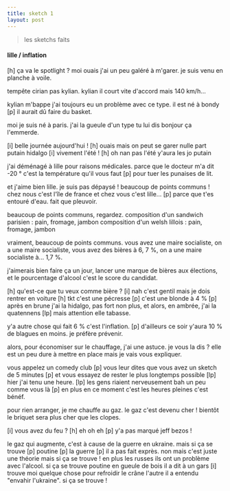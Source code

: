 ```yaml
---
title: sketch 1
layout: post
---
```


> les sketchs faits

#### lille / inflation

[h] ça va le spotlight ?
moi ouais j'ai un peu galéré à m'garer.
je suis venu en planche à voile.

tempête cirian pas kylian.
kylian il court vite d'accord
mais 140 km/h...

kylian m'bappe j'ai toujours eu un problème avec ce type.
il est né à bondy [p]
il aurait dû faire du basket.

moi je suis né à paris.
j'ai la gueule d'un type 
tu lui dis bonjour ça l'emmerde.

[i] belle journée aujourd'hui !
[h] ouais mais on peut se garer nulle part putain hidalgo
[i] vivement l'été !
[h] oh nan pas l'été y'aura les jo putain

j'ai déménagé à lille pour raisons médicales.
parce que le docteur m'a dit
-20 ° c'est la température qu'il vous faut [p]
pour tuer les punaises de lit.

et j'aime bien lille. je suis pas dépaysé !
beaucoup de points communs !
chez nous c'est l'île de france et chez vous c'est lille...
[p]
parce que t'es entouré d'eau.
fait que pleuvoir.

beaucoup de points communs, regardez.
composition d'un sandwich parisien :
pain, fromage, jambon
composition d'un welsh lillois :
pain, fromage, jambon

vraiment, beaucoup de points communs.
vous avez une maire socialiste, on a une maire socialiste,
vous avez des bières à 6, 7 %,
on a une maire socialiste à... 1,7 %.

j'aimerais bien faire ça un jour,
lancer une marque de bières aux élections,
et le pourcentage d'alcool c'est le score du candidat.

[h] qu'est-ce que tu veux comme bière ?
[i] nah c'est gentil mais je dois rentrer en voiture
[h] tkt c'est une pécresse [p]
c'est une blonde à 4 % [p]
après en brune j'ai la hidalgo, pas fort non plus,
et alors, en ambrée, j'ai la quatennens [lp]
mais attention elle tabasse.

y'a autre chose qui fait 6 % c'est l'inflation.
[p]
d'ailleurs ce soir y'aura 10 % de blagues en moins.
je préfère prévenir.

alors, pour économiser sur le chauffage,
j'ai une astuce.
je vous la dis ?
elle est un peu dure à mettre en place
mais je vais vous expliquer.

vous appelez un comedy club [p]
vous leur dites que vous avez un sketch de 5 minutes [p]
et vous essayez de rester le plus longtemps possible
[lp]
hier j'ai tenu une heure.
[lp]
les gens riaient nerveusement bah un peu comme vous là
[p]
en plus en ce moment c'est les heures pleines
c'est bénéf.

pour rien arranger, je me chauffe au gaz.
le gaz c'est devenu cher !
bientôt le briquet sera plus cher que les clopes.

[i] vous avez du feu ?
[h] eh oh eh [p] y'a pas marqué jeff bezos !

le gaz qui augmente, c'est à cause de la guerre en ukraine.
mais si ça se trouve [p] poutine [p] la guerre [p]
il a pas fait exprès.
non mais c'est juste une théorie 
mais si ça se trouve !
en plus les russes ils ont un problème avec l'alcool.
si ça se trouve poutine en gueule de bois il a dit à un gars
[i] trouve moi quelque chose pour refroidir le crâne
l'autre il a entendu "envahir l'ukraine".
si ça se trouve !
